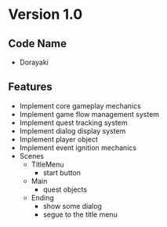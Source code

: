 
# Version 1.0

## Code Name
- Dorayaki

## Features
- Implement core gameplay mechanics
- Implement game flow management system
- Implement quest tracking system
- Implement dialog display system
- Implement player object
- Implement event ignition mechanics
- Scenes
	- TitleMenu
		- start button
	- Main
		- quest objects
	- Ending
		- show some dialog
		- segue to the title menu
